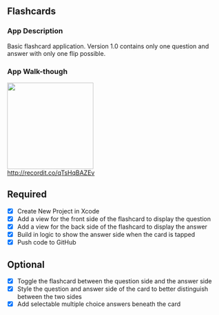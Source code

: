 ## Flashcards

### App Description
Basic flashcard application. Version 1.0 contains only one question and answer with only one flip possible.

### App Walk-though

<img src="http://recordit.co/qTsHqBAZEv.gif" width=200><br>http://recordit.co/qTsHqBAZEv<br>

## Required
- [x] Create New Project in Xcode
- [x] Add a view for the front side of the flashcard to display the question
- [x] Add a view for the back side of the flashcard to display the answer
- [x] Build in logic to show the answer side when the card is tapped
- [x] Push code to GitHub
## Optional
- [x] Toggle the flashcard between the question side and the answer side
- [x] Style the question and answer side of the card to better distinguish between the two sides
- [x] Add selectable multiple choice answers beneath the card
